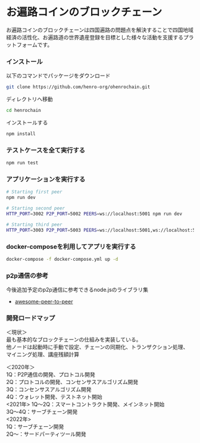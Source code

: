 # お遍路コインのブロックチェーン

お遍路コインのブロックチェーンは四国遍路の問題点を解決することで四国地域経済の活性化、お遍路道の世界遺産登録を目標とした様々な活動を支援するプラットフォームです。

### インストール

以下のコマンドでパッケージをダウンロード
```sh
git clone https://github.com/henro-org/ohenrochain.git
```

ディレクトリへ移動
```sh
cd henrochain
```

インストールする
```sh
npm install
```
### テストケースを全て実行する

```sh
npm run test
```

### アプリケーションを実行する

```sh
# Starting first peer
npm run dev

# Starting second peer
HTTP_PORT=3002 P2P_PORT=5002 PEERS=ws://localhost:5001 npm run dev

# Starting third peer
HTTP_PORT=3003 P2P_PORT=5003 PEERS=ws://localhost:5001,ws://localhost:5002 npm run dev
```

### docker-composeを利用してアプリを実行する

```sh
docker-compose -f docker-compose.yml up -d
```

### p2p通信の参考

今後追加予定のp2p通信に参考できるnode.jsのライブラリ集
* [awesome-peer-to-peer](https://github.com/kgryte/awesome-peer-to-peer)

### 開発ロードマップ

＜現状＞  
最も基本的なブロックチェーンの仕組みを実装している。  
他ノードは起動時に手動で設定、チェーンの同期化、トランザクション処理、
マイニング処理、講座残額計算  
  
＜2020年＞  
1Q：P2P通信の開発、プロトコル開発  
2Q：プロトコルの開発、コンセンサスアルゴリズム開発  
3Q：コンセンサスアルゴリズム開発  
4Q：ウォレット開発、テストネット開始  
<2021年>
1Q〜2Q：スマートコントラクト開発、メインネット開始  
3Q〜4Q：サーブチェーン開発  
<2022年>  
1Q：サーブチェーン開発  
2Q〜：サードパーティツール開発  
